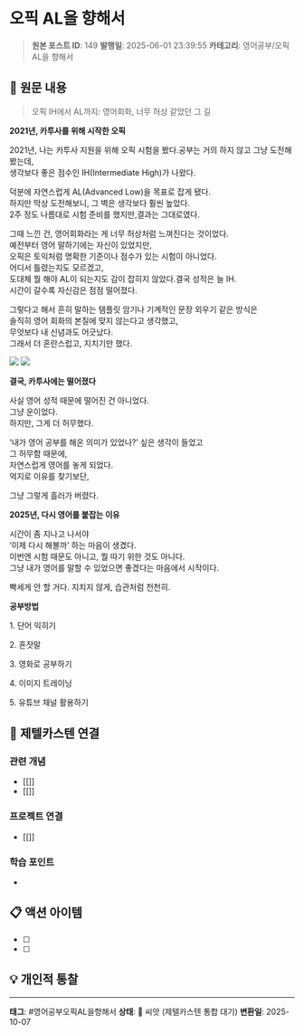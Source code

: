 # 오픽 AL을 향해서

> **원본 포스트 ID**: 149
> **발행일**: 2025-06-01 23:39:55
> **카테고리**: 영어공부/오픽 AL을 향해서

## 📝 원문 내용

> 오픽 IH에서 AL까지: 영어회화, 너무 허상 같았던 그 길  
>   
> 

**2021년, 카투사를 위해 시작한 오픽**

2021년, 나는 카투사 지원을 위해 오픽 시험을 봤다.공부는 거의 하지 않고 그냥 도전해봤는데,  
생각보다 좋은 점수인 IH(Intermediate High)가 나왔다.

덕분에 자연스럽게 AL(Advanced Low)을 목표로 잡게 됐다.  
하지만 막상 도전해보니, 그 벽은 생각보다 훨씬 높았다.  
2주 정도 나름대로 시험 준비를 했지만,결과는 그대로였다.

그때 느낀 건, 영어회화라는 게 너무 허상처럼 느껴진다는 것이었다.  
예전부터 영어 말하기에는 자신이 있었지만,  
오픽은 토익처럼 명확한 기준이나 점수가 있는 시험이 아니었다.  
어디서 틀렸는지도 모르겠고,  
도대체 뭘 해야 AL이 되는지도 감이 잡히지 않았다.결국 성적은 늘 IH.  
시간이 갈수록 자신감은 점점 떨어졌다.

그렇다고 해서 흔히 말하는 템플릿 암기나 기계적인 문장 외우기 같은 방식은  
솔직히 영어 회화의 본질에 맞지 않는다고 생각했고,  
무엇보다 내 신념과도 어긋났다.  
그래서 더 혼란스럽고, 지치기만 했다.

![](./img/149_KakaoTalk_20250601_223424367.jpg) ![](./img/149_KakaoTalk_20250601_223424062.jpg)

**결국, 카투사에는 떨어졌다**

사실 영어 성적 때문에 떨어진 건 아니었다.  
그냥 운이었다.  
하지만, 그게 더 허무했다.

‘내가 영어 공부를 해온 의미가 있었나?’ 싶은 생각이 들었고  
그 허무함 때문에,  
자연스럽게 영어를 놓게 되었다.  
억지로 이유를 찾기보단,

그냥 그렇게 흘러가 버렸다.

**2025년, 다시 영어를 붙잡는 이유**

시간이 좀 지나고 나서야  
‘이제 다시 해볼까’ 하는 마음이 생겼다.  
이번엔 시험 때문도 아니고, 뭘 따기 위한 것도 아니다.  
그냥 내가 영어를 말할 수 있었으면 좋겠다는 마음에서 시작이다.

빡세게 안 할 거다. 지치지 않게, 습관처럼 천천히.

**공부방법**

1\. 단어 익히기 

2\. 혼잣말

3\. 영화로 공부하기 

4\. 이미지 트레이닝

5\. 유튜브 채널 활용하기


## 🔗 제텔카스텐 연결

### 관련 개념
- [[]]
- [[]]

### 프로젝트 연결
- [[]]

### 학습 포인트
-

## 📋 액션 아이템
- [ ]
- [ ]

## 💡 개인적 통찰



---

**태그**: #영어공부오픽AL을향해서
**상태**: 🌱 씨앗 (제텔카스텐 통합 대기)
**변환일**: 2025-10-07
